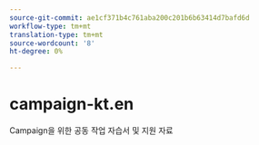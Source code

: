 ```yaml
---
source-git-commit: ae1cf371b4c761aba200c201b6b63414d7bafd6d
workflow-type: tm+mt
translation-type: tm+mt
source-wordcount: '8'
ht-degree: 0%

---
```

# campaign-kt.en

Campaign을 위한 공동 작업 자습서 및 지원 자료
